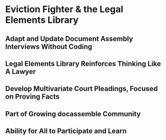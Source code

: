 # Eviction Fighter & the Legal Elements Library
## Adapt and Update Document Assembly Interviews Without Coding
## Legal Elements Library Reinforces Thinking Like A Lawyer
## Develop Multivariate Court Pleadings, Focused on Proving Facts
## Part of Growing docassemble Community
## Ability for All to Participate and Learn
